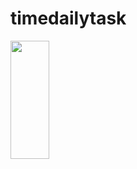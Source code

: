 # timedailytask
<img src="https://github.com/prachis70/timedailytask/assets/149580593/272d41e9-9be1-49a4-9f96-25af83e9f264" height=22% width=35%>
